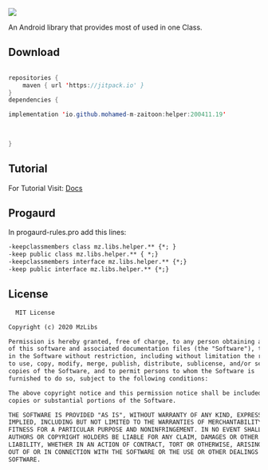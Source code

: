 
[![](https://jitpack.io/v/io.github.mohamed-m-zaitoon/helper.svg)](https://jitpack.io/#io.github.mohamed-m-zaitoon/helper)

An Android library that provides most of used in one Class.


## Download

```java

repositories {
    maven { url 'https://jitpack.io' }
}
dependencies {

implementation 'io.github.mohamed-m-zaitoon:helper:200411.19'
	

 
}
```
## Tutorial
 For Tutorial Visit:
 [Docs](https://mohamed-m-zaitoon.github.io/helper/docs)
 
## Progaurd
 In progaurd-rules.pro add this lines:
 ```txt
-keepclassmembers class mz.libs.helper.** {*; }
-keep public class mz.libs.helper.** { *;}
-keepclassmembers interface mz.libs.helper.** {*;}
-keep public interface mz.libs.helper.** {*;}
 
```

## License 
```txt
  MIT License

Copyright (c) 2020 MzLibs

Permission is hereby granted, free of charge, to any person obtaining a copy
of this software and associated documentation files (the "Software"), to deal
in the Software without restriction, including without limitation the rights
to use, copy, modify, merge, publish, distribute, sublicense, and/or sell
copies of the Software, and to permit persons to whom the Software is
furnished to do so, subject to the following conditions:

The above copyright notice and this permission notice shall be included in all
copies or substantial portions of the Software.

THE SOFTWARE IS PROVIDED "AS IS", WITHOUT WARRANTY OF ANY KIND, EXPRESS OR
IMPLIED, INCLUDING BUT NOT LIMITED TO THE WARRANTIES OF MERCHANTABILITY,
FITNESS FOR A PARTICULAR PURPOSE AND NONINFRINGEMENT. IN NO EVENT SHALL THE
AUTHORS OR COPYRIGHT HOLDERS BE LIABLE FOR ANY CLAIM, DAMAGES OR OTHER
LIABILITY, WHETHER IN AN ACTION OF CONTRACT, TORT OR OTHERWISE, ARISING FROM,
OUT OF OR IN CONNECTION WITH THE SOFTWARE OR THE USE OR OTHER DEALINGS IN THE
SOFTWARE.
```

 
 


